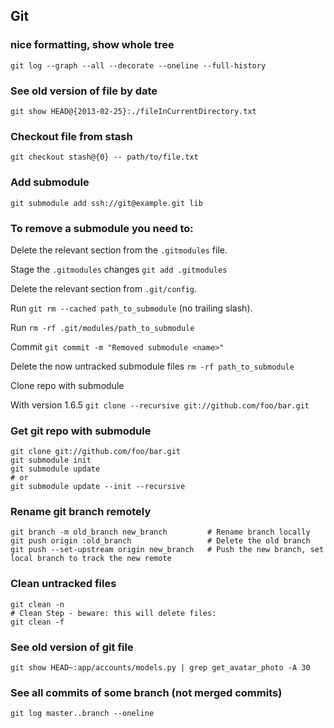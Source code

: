 ## Git

### nice formatting, show whole tree

`git log --graph --all --decorate --oneline --full-history`

### See old version of file by date

`git show HEAD@{2013-02-25}:./fileInCurrentDirectory.txt`

### Checkout file from stash

`git checkout stash@{0} -- path/to/file.txt`

### Add submodule

`git submodule add ssh://git@example.git lib`

### To remove a submodule you need to:

Delete the relevant section from the `.gitmodules` file.

Stage the `.gitmodules` changes `git add .gitmodules`

Delete the relevant section from `.git/config`.

Run `git rm --cached path_to_submodule` (no trailing slash).

Run `rm -rf .git/modules/path_to_submodule`

Commit `git commit -m "Removed submodule <name>"`

Delete the now untracked submodule files `rm -rf path_to_submodule`

Clone repo with submodule

With version 1.6.5 `git clone --recursive git://github.com/foo/bar.git`

### Get git repo with submodule

```
git clone git://github.com/foo/bar.git
git submodule init
git submodule update
# or
git submodule update --init --recursive
```

### Rename git branch remotely

```
git branch -m old_branch new_branch         # Rename branch locally
git push origin :old_branch                 # Delete the old branch
git push --set-upstream origin new_branch   # Push the new branch, set local branch to track the new remote
```

### Clean untracked files

```
git clean -n
# Clean Step - beware: this will delete files:
git clean -f
```

### See old version of git file

```
git show HEAD~:app/accounts/models.py | grep get_avatar_photo -A 30
```

### See all commits of some branch (not merged commits)

```
git log master..branch --oneline
```
